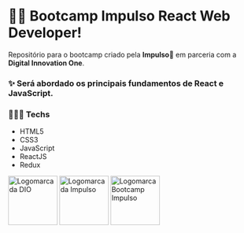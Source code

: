 <p align="center">
  
</p>


# 👨‍🏫 Bootcamp Impulso React Web Developer! 

Repositório para o bootcamp criado pela **Impulso**🚀 em parceria com a **Digital Innovation One**.

### ✨ Será abordado os principais fundamentos de React e JavaScript.

### 👨🏾‍💻 Techs
- HTML5
- CSS3
- JavaScript
- ReactJS
- Redux

<p>
<img src="https://github.com/digitalinnovationone.png" height="100" alt="Logomarca da DIO">

<img src="https://media-exp1.licdn.com/dms/image/C560BAQEKXnQdo4uyQg/company-logo_200_200/0/1612987589903?e=1642032000&amp;v=beta&amp;t=PRSJVkD4FJnUI99rkI3Tpm_KFDIn3iL6AjjjyiscY9w" height="100" alt="Logomarca da Impulso">
  <img src="https://hermes.digitalinnovation.one/tracks/e9395483-aee9-4f2f-a361-b9a133034a2e.png" height="100" alt="Logomarca Bootcamp Impulso">
</p>
